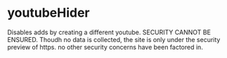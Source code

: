 # youtubeHider
Disables adds by creating a different youtube. 
SECURITY CANNOT BE ENSURED. 
Thoudh no data is collected, the site is only under the security preview of https. no other security concerns have been factored in. 
